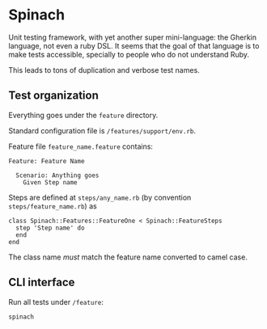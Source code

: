 # Spinach

Unit testing framework, with yet another super mini-language:
the Gherkin language, not even a ruby DSL.
It seems that the goal of that language is to make tests accessible,
specially to people who do not understand Ruby.

This leads to tons of duplication and verbose test names.

## Test organization

Everything goes under the `feature` directory.

Standard configuration file is `/features/support/env.rb`.

Feature file `feature_name.feature` contains:

    Feature: Feature Name

      Scenario: Anything goes
        Given Step name

Steps are defined at `steps/any_name.rb` (by convention `steps/feature_name.rb`) as

    class Spinach::Features::FeatureOne < Spinach::FeatureSteps
      step 'Step name' do
      end
    end

The class name *must* match the feature name converted to camel case.

## CLI interface

Run all tests under `/feature`:

    spinach
